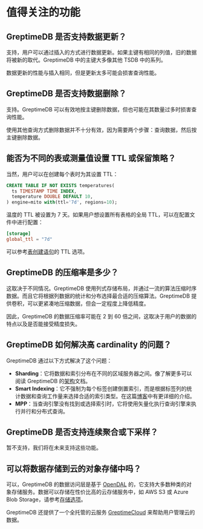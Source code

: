 # 值得关注的功能

## GreptimeDB 是否支持数据更新？

支持，用户可以通过插入的方式进行数据更新。如果主键有相同的列值，旧的数据将被新的取代。GreptimeDB 中的主键大多像其他 TSDB 中的系列。

数据更新的性能与插入相同，但是更新太多可能会损害查询性能。

## GreptimeDB 是否支持数据删除？

支持。GreptimeDB 可以有效地按主键删除数据，但也可能在其数量过多时损害查询性能。

使用其他查询方式删除数据并不十分有效，因为需要两个步骤：查询数据，然后按主键删除数据。

## 能否为不同的表或测量值设置 TTL 或保留策略？

当然，用户可以在创建每个表时为其设置 TTL：

```sql
CREATE TABLE IF NOT EXISTS temperatures(
  ts TIMESTAMP TIME INDEX,
  temperature DOUBLE DEFAULT 10,
) engine=mito with(ttl='7d', regions=10);
```

温度的 TTL 被设置为 7 天。如果用户想设置所有表格的全局 TTL，可以在配置文件中进行配置：

```toml
[storage]
global_ttl = "7d"
```

可以参考[表创建语句](/reference/sql/create)的 TTL 选项。

## GreptimeDB 的压缩率是多少？

这取决于不同情况。GreptimeDB 使用列式存储布局，并通过一流的算法压缩时序数据。而且它将根据列数据的统计和分布选择最合适的压缩算法。GreptimeDB 提供卷积，可以更紧凑地压缩数据，但会一定程度上降低精度。

因此，GreptimeDB 的数据压缩率可能在 2 到 60 倍之间，这取决于用户的数据的特点以及是否能接受精度损失。

## GreptimeDB 如何解决高 cardinality 的问题？

GreptimeDB 通过以下方式解决了这个问题：

- **Sharding**：它将数据和索引分布在不同的区域服务器之间。像了解更多可以阅读 GreptimeDB 的[架构](./architecture.md)文档。
- **Smart Indexing**：它不强制为每个标签创建倒置索引，而是根据标签列的统计数据和查询工作量来选择合适的索引类型。在这篇[博客](https://greptime.com/blogs/2022-12-21-storage-engine-design#smart-indexing)中有更详细的介绍。
- **MPP**：当查询引擎没有找到或选择索引时，它将使用矢量化执行查询引擎来执行并行和分布式查询。

## GreptimeDB 是否支持连续聚合或下采样？

暂不支持，我们将在未来支持这些功能。

## 可以将数据存储到云的对象存储中吗？

可以，GreptimeDB 的数据访问层是基于 [OpenDAL](https://github.com/apache/incubator-opendal) 的，它支持大多数种类的对象存储服务。数据可以存储在性价比高的云存储服务中，如 AWS S3 或 Azure Blob Storage，请参考[存储选项](././operations/configuration.md#storage-options)。

GreptimeDB 还提供了一个全托管的云服务 [GreptimeCloud](https://greptime.com/product/cloud) 来帮助用户管理云的数据。
